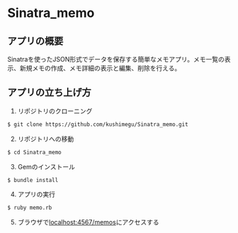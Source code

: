 # Sinatra_memo
## アプリの概要
Sinatraを使ったJSON形式でデータを保存する簡単なメモアプリ。メモ一覧の表示、新規メモの作成、メモ詳細の表示と編集、削除を行える。
## アプリの立ち上げ方
1. リポジトリのクローニング
```bash
$ git clone https://github.com/kushimegu/Sinatra_memo.git
```
2. リポジトリへの移動
```bash
$ cd Sinatra_memo
```
3. Gemのインストール
```bash
$ bundle install
```
4. アプリの実行
```bash
$ ruby memo.rb
```
5. ブラウザで[localhost:4567/memos](http://localhost:4567/memos)にアクセスする
